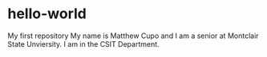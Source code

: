 # hello-world
My first repository 
My name is Matthew Cupo and I am a senior at Montclair State Unviersity. I am in the CSIT Department.
